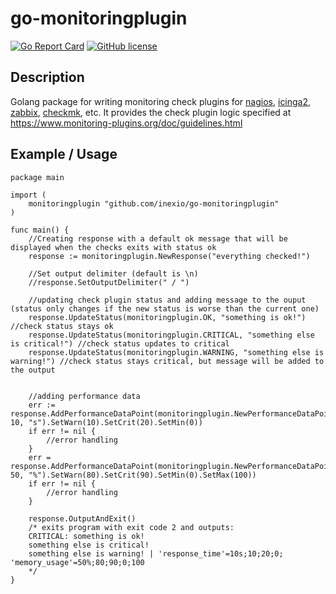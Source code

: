 # go-monitoringplugin
[![Go Report Card](https://goreportcard.com/badge/github.com/inexio/go-monitoringplugin)](https://goreportcard.com/report/github.com/inexio/go-monitoringplugin)
[![GitHub license](https://img.shields.io/badge/license-BSD-blue.svg)](https://github.com/inexio/go-monitoringplugin/blob/master/LICENSE)
## Description
Golang package for writing monitoring check plugins for [nagios](https://www.nagios.org/), [icinga2](https://icinga.com/), [zabbix](https://www.zabbix.com/), [checkmk](https://checkmk.com/), etc. It provides the check plugin logic specified at https://www.monitoring-plugins.org/doc/guidelines.html

## Example / Usage
	package main

	import (
		monitoringplugin "github.com/inexio/go-monitoringplugin"
	)

	func main() {
		//Creating response with a default ok message that will be displayed when the checks exits with status ok
		response := monitoringplugin.NewResponse("everything checked!")

		//Set output delimiter (default is \n)
		//response.SetOutputDelimiter(" / ")

		//updating check plugin status and adding message to the ouput (status only changes if the new status is worse than the current one)
		response.UpdateStatus(monitoringplugin.OK, "something is ok!") //check status stays ok
		response.UpdateStatus(monitoringplugin.CRITICAL, "something else is critical!") //check status updates to critical
		response.UpdateStatus(monitoringplugin.WARNING, "something else is warning!") //check status stays critical, but message will be added to the output


		//adding performance data
		err := response.AddPerformanceDataPoint(monitoringplugin.NewPerformanceDataPoint("response_time", 10, "s").SetWarn(10).SetCrit(20).SetMin(0))
		if err != nil {
			//error handling
		}
		err = response.AddPerformanceDataPoint(monitoringplugin.NewPerformanceDataPoint("memory_usage", 50, "%").SetWarn(80).SetCrit(90).SetMin(0).SetMax(100))
		if err != nil {
			//error handling
		}

		response.OutputAndExit()
		/* exits program with exit code 2 and outputs:
		CRITICAL: something is ok!
		something else is critical!
		something else is warning! | 'response_time'=10s;10;20;0; 'memory_usage'=50%;80;90;0;100
		*/
	}
